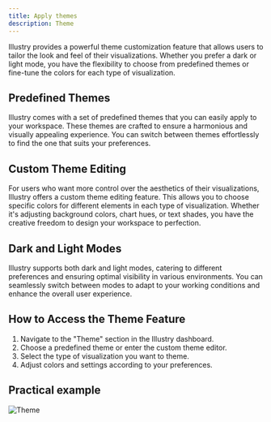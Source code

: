 ```yaml
---
title: Apply themes
description: Theme
---
```


Illustry provides a powerful theme customization feature that allows users to tailor the look and feel of their visualizations. Whether you prefer a dark or light mode, you have the flexibility to choose from predefined themes or fine-tune the colors for each type of visualization.

## Predefined Themes

Illustry comes with a set of predefined themes that you can easily apply to your workspace. These themes are crafted to ensure a harmonious and visually appealing experience. You can switch between themes effortlessly to find the one that suits your preferences.

## Custom Theme Editing

For users who want more control over the aesthetics of their visualizations, Illustry offers a custom theme editing feature. This allows you to choose specific colors for different elements in each type of visualization. Whether it's adjusting background colors, chart hues, or text shades, you have the creative freedom to design your workspace to perfection.

## Dark and Light Modes

Illustry supports both dark and light modes, catering to different preferences and ensuring optimal visibility in various environments. You can seamlessly switch between modes to adapt to your working conditions and enhance the overall user experience.

## How to Access the Theme Feature

1. Navigate to the "Theme" section in the Illustry dashboard.
2. Choose a predefined theme or enter the custom theme editor.
3. Select the type of visualization you want to theme.
4. Adjust colors and settings according to your preferences.

## Practical example

![Theme](/Illustry-monorepo/theme.gif)